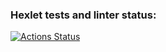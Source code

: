 ### Hexlet tests and linter status:
[![Actions Status](https://github.com/ESergievich/python-project-52/actions/workflows/hexlet-check.yml/badge.svg)](https://github.com/ESergievich/python-project-52/actions)